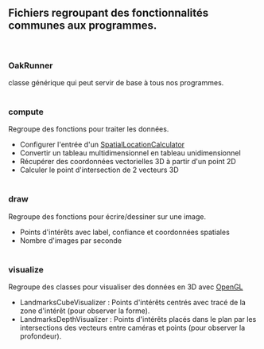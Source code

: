 ## Fichiers regroupant des fonctionnalités communes aux programmes.
<br>

### OakRunner

classe générique qui peut servir de base à tous nos programmes.
<br><br>


### compute

Regroupe des fonctions pour traiter les données.
- Configurer l'entrée d'un [SpatialLocationCalculator](https://docs.luxonis.com/projects/api/en/latest/references/python/#depthai.SpatialLocationCalculator)
- Convertir un tableau multidimensionnel en tableau unidimensionnel
- Récupérer des coordonnées vectorielles 3D à partir d'un point 2D
- Calculer le point d'intersection de 2 vecteurs 3D
<br><br>


### draw

Regroupe des fonctions pour écrire/dessiner sur une image.
- Points d'intérêts avec label, confiance et coordonnées spatiales
- Nombre d'images par seconde
<br><br>


### visualize

Regroupe des classes pour visualiser des données en 3D avec [OpenGL](https://www.opengl.org//)
- LandmarksCubeVisualizer : Points d'intérêts centrés avec tracé de la zone d'intérêt (pour observer la forme).
- LandmarksDepthVisualizer : Points d'intérêts placés dans le plan par les intersections des vecteurs entre caméras et points (pour observer la profondeur).